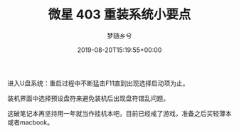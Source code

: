 ﻿---
title: 微星 403 重装系统小要点
author: 梦随乡兮
type: post
date: 2019-08-20T15:19:55+00:00
url: /weixing-403.html
featured_image: https://r2.imsxx.com/wp-content/uploads/2019/08/10118c50a47f5d.jpg
zrz_credit_add:
  - 1
views:
  - 821
b2_post_reading_role:
  - none
b2_vote:
  - 'a:2:{s:2:"up";i:0;s:4:"down";i:0;}'
categories:
  - 笔记
tags:
  - 微星
  - 装机

slug: "weixing-403"
---
进入U盘系统：重启过程中不断猛击F11直到出现选择启动项为止。

装机界面中选择预设盘符来避免装机后出现盘符错乱问题。

这破笔记本再坚持用一年就当作挂机本吧，目前已经戒了游戏，准备之后买轻薄本或者macbook。

